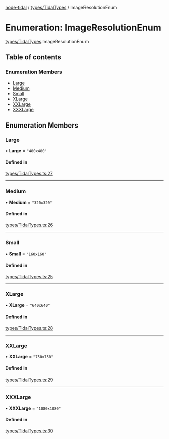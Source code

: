 [node-tidal](../README.md) / [types/TidalTypes](../modules/types_TidalTypes.md) / ImageResolutionEnum

# Enumeration: ImageResolutionEnum

[types/TidalTypes](../modules/types_TidalTypes.md).ImageResolutionEnum

## Table of contents

### Enumeration Members

- [Large](types_TidalTypes.ImageResolutionEnum.md#large)
- [Medium](types_TidalTypes.ImageResolutionEnum.md#medium)
- [Small](types_TidalTypes.ImageResolutionEnum.md#small)
- [XLarge](types_TidalTypes.ImageResolutionEnum.md#xlarge)
- [XXLarge](types_TidalTypes.ImageResolutionEnum.md#xxlarge)
- [XXXLarge](types_TidalTypes.ImageResolutionEnum.md#xxxlarge)

## Enumeration Members

### Large

• **Large** = ``"480x480"``

#### Defined in

[types/TidalTypes.ts:27](https://github.com/Mawco/node-tidal/blob/7587986/src/types/TidalTypes.ts#L27)

___

### Medium

• **Medium** = ``"320x320"``

#### Defined in

[types/TidalTypes.ts:26](https://github.com/Mawco/node-tidal/blob/7587986/src/types/TidalTypes.ts#L26)

___

### Small

• **Small** = ``"160x160"``

#### Defined in

[types/TidalTypes.ts:25](https://github.com/Mawco/node-tidal/blob/7587986/src/types/TidalTypes.ts#L25)

___

### XLarge

• **XLarge** = ``"640x640"``

#### Defined in

[types/TidalTypes.ts:28](https://github.com/Mawco/node-tidal/blob/7587986/src/types/TidalTypes.ts#L28)

___

### XXLarge

• **XXLarge** = ``"750x750"``

#### Defined in

[types/TidalTypes.ts:29](https://github.com/Mawco/node-tidal/blob/7587986/src/types/TidalTypes.ts#L29)

___

### XXXLarge

• **XXXLarge** = ``"1080x1080"``

#### Defined in

[types/TidalTypes.ts:30](https://github.com/Mawco/node-tidal/blob/7587986/src/types/TidalTypes.ts#L30)
